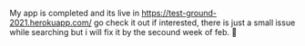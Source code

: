 My app is completed and its live in https://test-ground-2021.herokuapp.com/ go check it out if interested, there is just a small issue while searching but i will fix it by the secound week of feb. 🎃
